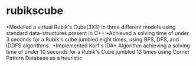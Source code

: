 # rubikscube
•Modelled a virtual Rubik's Cube(3X3) in three different models using standard data-structures present in C++
•Achieved a solving time of under 3 seconds for a Rubik's cube jumbled eight times, using BFS, DFS, and IDDFS algorithms. 
•Implemented Korf's IDA* Algorithm achieving a solving time of under 10 seconds for a Rubik's Cube jumbled 13 times using Corner Pattern Database as a heuristic
